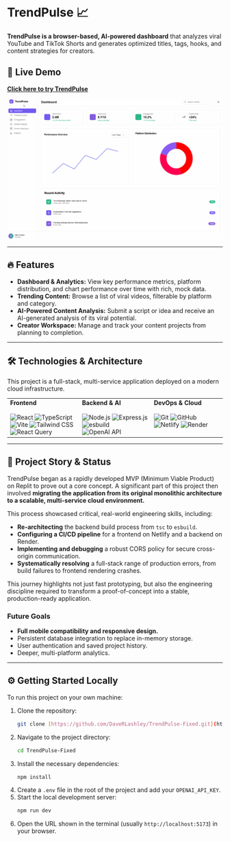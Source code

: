 # TrendPulse 📈

**TrendPulse is a browser-based, AI-powered dashboard** that analyzes viral YouTube and TikTok Shorts and generates optimized titles, tags, hooks, and content strategies for creators.

## 🚀 Live Demo

**[Click here to try TrendPulse](https://trendpulse-fixed.netlify.app/)**

![TrendPulse App Demo](./assets/demo.gif)

---

## 🔥 Features
- **Dashboard & Analytics:** View key performance metrics, platform distribution, and chart performance over time with rich, mock data.
- **Trending Content:** Browse a list of viral videos, filterable by platform and category.
- **AI-Powered Content Analysis:** Submit a script or idea and receive an AI-generated analysis of its viral potential.
- **Creator Workspace:** Manage and track your content projects from planning to completion.

---

## 🛠️ Technologies & Architecture

This project is a full-stack, multi-service application deployed on a modern cloud infrastructure.

<table>
  <tr>
    <td valign="top" width="33%">
      <strong>Frontend</strong>
      <br/><br/>
      <img src="https://img.shields.io/badge/React-20232A?style=for-the-badge&logo=react&logoColor=61DAFB" alt="React"/>
      <img src="https://img.shields.io/badge/TypeScript-007ACC?style=for-the-badge&logo=typescript&logoColor=white" alt="TypeScript"/>
      <img src="https://img.shields.io/badge/Vite-646CFF?style=for-the-badge&logo=vite&logoColor=white" alt="Vite"/>
      <img src="https://img.shields.io/badge/Tailwind_CSS-38B2AC?style=for-the-badge&logo=tailwind-css&logoColor=white" alt="Tailwind CSS"/>
      <img src="https://img.shields.io/badge/React_Query-FF4154?style=for-the-badge&logo=react-query&logoColor=white" alt="React Query"/>
    </td>
    <td valign="top" width="33%">
      <strong>Backend & AI</strong>
      <br/><br/>
      <img src="https://img.shields.io/badge/Node.js-339933?style=for-the-badge&logo=nodedotjs&logoColor=white" alt="Node.js"/>
      <img src="https://img.shields.io/badge/Express.js-000000?style=for-the-badge&logo=express&logoColor=white" alt="Express.js"/>
      <img src="https://img.shields.io/badge/esbuild-FFCF00?style=for-the-badge&logo=esbuild&logoColor=black" alt="esbuild"/>
      <img src="https://img.shields.io/badge/OpenAI-412991?style=for-the-badge&logo=openai&logoColor=white" alt="OpenAI API"/>
    </td>
    <td valign="top" width="33%">
      <strong>DevOps & Cloud</strong>
      <br/><br/>
      <img src="https://img.shields.io/badge/Git-F05032?style=for-the-badge&logo=git&logoColor=white" alt="Git"/>
      <img src="https://img.shields.io/badge/GitHub-181717?style=for-the-badge&logo=github&logoColor=white" alt="GitHub"/>
      <img src="https://img.shields.io/badge/Netlify-00C7B7?style=for-the-badge&logo=netlify&logoColor=white" alt="Netlify"/>
      <img src="https://img.shields.io/badge/Render-46E3B7?style=for-the-badge&logo=render&logoColor=white" alt="Render"/>
    </td>
  </tr>
</table>

---

## 🚧 Project Story & Status

TrendPulse began as a rapidly developed MVP (Minimum Viable Product) on Replit to prove out a core concept. A significant part of this project then involved **migrating the application from its original monolithic architecture to a scalable, multi-service cloud environment.**

This process showcased critical, real-world engineering skills, including:
- **Re-architecting** the backend build process from `tsc` to `esbuild`.
- **Configuring a CI/CD pipeline** for a frontend on Netlify and a backend on Render.
- **Implementing and debugging** a robust CORS policy for secure cross-origin communication.
- **Systematically resolving** a full-stack range of production errors, from build failures to frontend rendering crashes.

This journey highlights not just fast prototyping, but also the engineering discipline required to transform a proof-of-concept into a stable, production-ready application.

### Future Goals
- **Full mobile compatibility and responsive design.**
- Persistent database integration to replace in-memory storage.
- User authentication and saved project history.
- Deeper, multi-platform analytics.

---

## ⚙️ Getting Started Locally

To run this project on your own machine:

1.  Clone the repository:
    ```bash
    git clone [https://github.com/DaveRLashley/TrendPulse-Fixed.git](https://github.com/DaveRLashley/TrendPulse-Fixed.git)
    ```
2.  Navigate to the project directory:
    ```bash
    cd TrendPulse-Fixed
    ```
3.  Install the necessary dependencies:
    ```bash
    npm install
    ```
4.  Create a `.env` file in the root of the project and add your `OPENAI_API_KEY`.
5.  Start the local development server:
    ```bash
    npm run dev
    ```
6.  Open the URL shown in the terminal (usually `http://localhost:5173`) in your browser.
